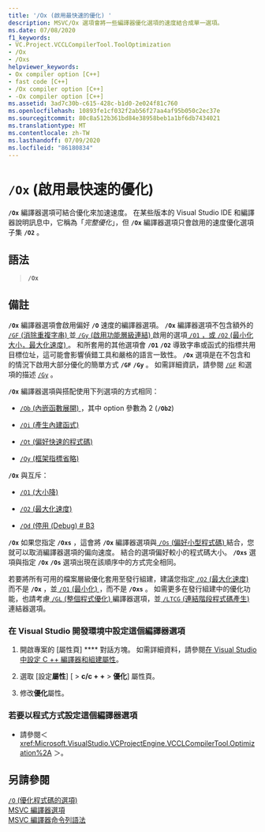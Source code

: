 ```yaml
---
title: '/Ox (啟用最快速的優化) '
description: MSVC/Ox 選項會將一些編譯器優化選項的速度結合成單一選項。
ms.date: 07/08/2020
f1_keywords:
- VC.Project.VCCLCompilerTool.ToolOptimization
- /Ox
- /Oxs
helpviewer_keywords:
- Ox compiler option [C++]
- fast code [C++]
- /Ox compiler option [C++]
- -Ox compiler option [C++]
ms.assetid: 3ad7c30b-c615-428c-b1d0-2e024f81c760
ms.openlocfilehash: 10893fe1cf032f2ab56f27aa4af95b050c2ec37e
ms.sourcegitcommit: 80c8a512b361bd84e38958beb1a1bf6db7434021
ms.translationtype: MT
ms.contentlocale: zh-TW
ms.lasthandoff: 07/09/2020
ms.locfileid: "86180834"
---
```

# <a name="ox-enable-most-speed-optimizations"></a>`/Ox` (啟用最快速的優化) 

**`/Ox`** 編譯器選項可結合優化來加速速度。 在某些版本的 Visual Studio IDE 和編譯器說明訊息中，它稱為「*完整優化*」，但 **`/Ox`** 編譯器選項只會啟用的速度優化選項子集 **`/O2`** 。

## <a name="syntax"></a>語法

> **`/Ox`**

## <a name="remarks"></a>備註

**`/Ox`** 編譯器選項會啟用偏好 **`/O`** 速度的編譯器選項。 **`/Ox`** 編譯器選項不包含額外的[ `/GF` (消除重複字串) ](gf-eliminate-duplicate-strings.md)並[ `/Gy` (啟用功能層級連結) ](gy-enable-function-level-linking.md)啟用的選項[ `/O1` ，或 `/O2` (最小化大小，最大化速度) ](o1-o2-minimize-size-maximize-speed.md)。 和所套用的其他選項會 **`/O1`** **`/O2`** 導致字串或函式的指標共用目標位址，這可能會影響偵錯工具和嚴格的語言一致性。 **`/Ox`** 選項是在不包含和的情況下啟用大部分優化的簡單方式 **`/GF`** **`/Gy`** 。 如需詳細資訊，請參閱 [`/GF`](gf-eliminate-duplicate-strings.md) 和選項的描述 [`/Gy`](gy-enable-function-level-linking.md) 。

**`/Ox`** 編譯器選項與搭配使用下列選項的方式相同：

- [ `/Ob` (內嵌函數展開) ](ob-inline-function-expansion.md)，其中 option 參數為 2 (**`/Ob2`**) 

- [`/Oi` (產生內建函式) ](oi-generate-intrinsic-functions.md)

- [`/Ot` (偏好快速的程式碼) ](os-ot-favor-small-code-favor-fast-code.md)

- [`/Oy` (框架指標省略) ](oy-frame-pointer-omission.md)

**`/Ox`** 與互斥：

- [`/O1` (大小降) ](o1-o2-minimize-size-maximize-speed.md)

- [`/O2` (最大化速度) ](o1-o2-minimize-size-maximize-speed.md)

- [`/Od` (停用 (Debug) # B3](od-disable-debug.md)

**`/Ox`** 如果您指定 **`/Oxs`** ，這會將 **`/Ox`** 編譯器選項與[ `/Os` (偏好小型程式碼) ](os-ot-favor-small-code-favor-fast-code.md)結合，您就可以取消編譯器選項的偏向速度。 結合的選項偏好較小的程式碼大小。  **`/Oxs`** 選項與指定 **`/Ox`** **`/Os`** 選項出現在該順序中的方式完全相同。

若要將所有可用的檔案層級優化套用至發行組建，建議您指定[ `/O2` (最大化速度) ](o1-o2-minimize-size-maximize-speed.md)而不是 **`/Ox`** ，並[ `/O1` (最小化) ](o1-o2-minimize-size-maximize-speed.md) ，而不是 **`/Oxs`** 。 如需更多在發行組建中的優化功能，也請考慮[ `/GL` (整個程式優化) ](gl-whole-program-optimization.md)編譯器選項，並[ `/LTCG` (連結階段程式碼產生) ](ltcg-link-time-code-generation.md)連結器選項。

### <a name="to-set-this-compiler-option-in-the-visual-studio-development-environment"></a>在 Visual Studio 開發環境中設定這個編譯器選項

1. 開啟專案的 [屬性頁] **** 對話方塊。 如需詳細資料，請參閱[在 Visual Studio 中設定 C ++ 編譯器和組建屬性](../working-with-project-properties.md)。

1. 選取 [設定**屬性**] [  >  **c/c + +**  >  **優化**] 屬性頁。

1. 修改**優化**屬性。

### <a name="to-set-this-compiler-option-programmatically"></a>若要以程式方式設定這個編譯器選項

- 請參閱＜ <xref:Microsoft.VisualStudio.VCProjectEngine.VCCLCompilerTool.Optimization%2A> ＞。

## <a name="see-also"></a>另請參閱

[`/O` (優化程式碼的選項) ](o-options-optimize-code.md)<br/>
[MSVC 編譯器選項](compiler-options.md)<br/>
[MSVC 編譯器命令列語法](compiler-command-line-syntax.md)
